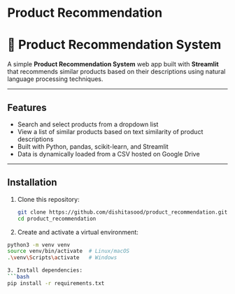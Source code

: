 # Product Recommendation

# 🛒 Product Recommendation System

A simple **Product Recommendation System** web app built with **Streamlit** that recommends similar products based on their descriptions using natural language processing techniques.

---

## Features

- Search and select products from a dropdown list
- View a list of similar products based on text similarity of product descriptions
- Built with Python, pandas, scikit-learn, and Streamlit
- Data is dynamically loaded from a CSV hosted on Google Drive

---

## Installation

1. Clone this repository:
   ```bash
   git clone https://github.com/dishitasood/product_recommendation.git
   cd product_recommendation

2. Create and activate a virtual environment:

  ```bash
  python3 -m venv venv
  source venv/bin/activate  # Linux/macOS
  .\venv\Scripts\activate   # Windows

 3. Install dependencies:
  ```bash
  pip install -r requirements.txt



